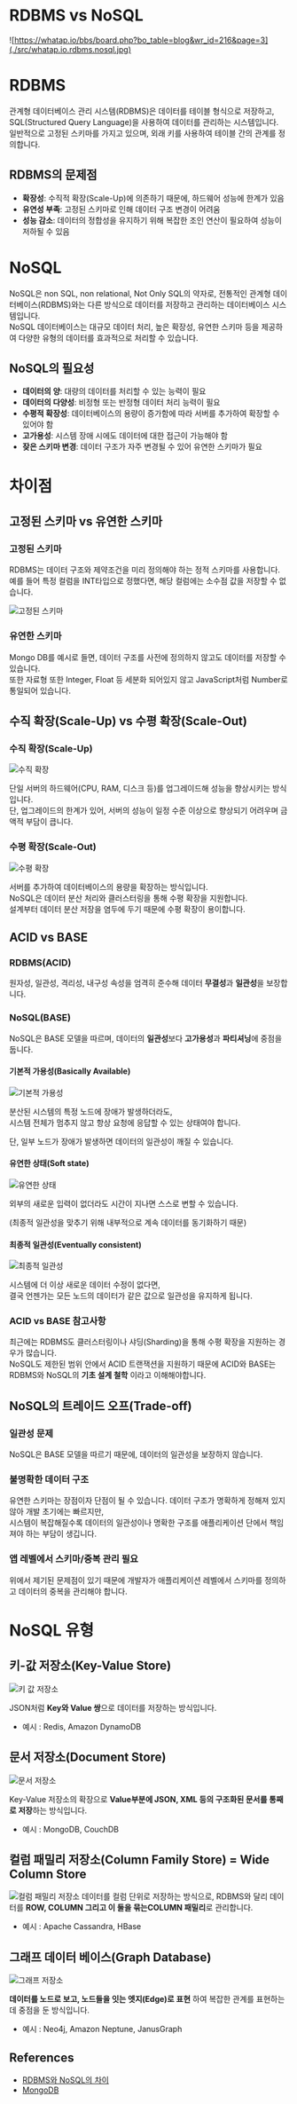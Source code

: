 # RDBMS vs NoSQL
![https://whatap.io/bbs/board.php?bo_table=blog&wr_id=216&page=3](./src/whatap.io.rdbms.nosql.jpg)

# RDBMS
관계형 데이터베이스 관리 시스템(RDBMS)은 데이터를 테이블 형식으로 저장하고, SQL(Structured Query Language)을 사용하여 데이터를 관리하는 시스템입니다. <br />
일반적으로 고정된 스키마를 가지고 있으며, 외래 키를 사용하여 테이블 간의 관계를 정의합니다.

## RDBMS의 문제점
- **확장성**: 수직적 확장(Scale-Up)에 의존하기 때문에, 하드웨어 성능에 한계가 있음
- **유연성 부족**: 고정된 스키마로 인해 데이터 구조 변경이 어려움
- **성능 감소**: 데이터의 정합성을 유지하기 위해 복잡한 조인 연산이 필요하여 성능이 저하될 수 있음

# NoSQL
NoSQL은 non SQL, non relational, Not Only SQL의 약자로, 전통적인 관계형 데이터베이스(RDBMS)와는 다른 방식으로 데이터를 저장하고 관리하는 데이터베이스 시스템입니다.<br />
NoSQL 데이터베이스는 대규모 데이터 처리, 높은 확장성, 유연한 스키마 등을 제공하여 다양한 유형의 데이터를 효과적으로 처리할 수 있습니다.

## NoSQL의 필요성
- **데이터의 양**: 대량의 데이터를 처리할 수 있는 능력이 필요
- **데이터의 다양성**: 비정형 또는 반정형 데이터 처리 능력이 필요
- **수평적 확장성**: 데이터베이스의 용량이 증가함에 따라 서버를 추가하여 확장할 수 있어야 함
- **고가용성**: 시스템 장애 시에도 데이터에 대한 접근이 가능해야 함
- **잦은 스키마 변경**: 데이터 구조가 자주 변경될 수 있어 유연한 스키마가 필요

# 차이점
## 고정된 스키마 vs 유연한 스키마
### 고정된 스키마
RDBMS는 데이터 구조와 제약조건을 미리 정의해야 하는 정적 스키마를 사용합니다.
예를 들어 특정 컬럼을 INT타입으로 정했다면, 해당 컬럼에는 소수점 값을 저장할 수 없습니다.

![고정된 스키마](./src/RDBMS_Type.png)

### 유연한 스키마
Mongo DB를 예시로 들면, 데이터 구조를 사전에 정의하지 않고도 데이터를 저장할 수 있습니다.<br />
또한 자료형 또한 Integer, Float 등 세분화 되어있지 않고 JavaScript처럼 Number로 통일되어 있습니다.

## 수직 확장(Scale-Up) vs 수평 확장(Scale-Out)
### 수직 확장(Scale-Up)
![수직 확장](./src/ScaleUp.png)


단일 서버의 하드웨어(CPU, RAM, 디스크 등)를 업그레이드해 성능을 향상시키는 방식입니다.<br />
단, 업그레이드의 한계가 있어, 서버의 성능이 일정 수준 이상으로 향상되기 어려우며 금액적 부담이 큽니다.<br />

### 수평 확장(Scale-Out)
![수평 확장](./src/ScaleOut.png)

서버를 추가하여 데이터베이스의 용량을 확장하는 방식입니다.<br />
NoSQL은 데이터 분산 처리와 클러스터링을 통해 수평 확장을 지원합니다.<br />
설계부터 데이터 분산 저장을 염두에 두기 때문에 수평 확장이 용이합니다.

## ACID vs BASE
### RDBMS(ACID)
원자성, 일관성, 격리성, 내구성 속성을 엄격히 준수해 데이터 **무결성**과 **일관성**을 보장합니다.

### NoSQL(BASE)
NoSQL은 BASE 모델을 따르며, 데이터의 **일관성**보다 **고가용성**과 **파티셔닝**에 중점을 둡니다.

#### 기본적 가용성(Basically Available)
![기본적 가용성](./src/BasicallyAvailable.png)

분산된 시스템의 특정 노드에 장애가 발생하더라도,<br /> 
시스템 전체가 멈추지 않고 항상 요청에 응답할 수 있는 상태여야 합니다.

단, 일부 노드가 장애가 발생하면 데이터의 일관성이 깨질 수 있습니다.

#### 유연한 상태(Soft state)
![유연한 상태](./src/SoftState.png)

외부의 새로운 입력이 없더라도 시간이 지나면 스스로 변할 수 있습니다.

(최종적 일관성을 맞추기 위해 내부적으로 계속 데이터를 동기화하기 때문)

#### 최종적 일관성(Eventually consistent)
![최종적 일관성](./src/EventuallyConsistency.png)

시스템에 더 이상 새로운 데이터 수정이 없다면,<br />
결국 언젠가는 모든 노드의 데이터가 같은 값으로 일관성을 유지하게 됩니다.

### ACID vs BASE 참고사항
최근에는 RDBMS도 클러스터링이나 샤딩(Sharding)을 통해 수평 확장을 지원하는 경우가 많습니다.<br />
NoSQL도 제한된 범위 안에서 ACID 트랜잭션을 지원하기 때문에 ACID와 BASE는 RDBMS와 NoSQL의 **기초 설계 철학** 이라고 이해해야합니다.

## NoSQL의 트레이드 오프(Trade-off)
### 일관성 문제
NoSQL은 BASE 모델을 따르기 때문에, 데이터의 일관성을 보장하지 않습니다.

### 불명확한 데이터 구조
유연한 스키마는 장점이자 단점이 될 수 있습니다. 데이터 구조가 명확하게 정해져 있지 않아 개발 초기에는 빠르지만, <br />
시스템이 복잡해질수록 데이터의 일관성이나 명확한 구조를 애플리케이션 단에서 책임져야 하는 부담이 생깁니다.

### 앱 레벨에서 스키마/중복 관리 필요
위에서 제기된 문제점이 있기 때문에 개발자가 애플리케이션 레벨에서 스키마를 정의하고 데이터의 중복을 관리해야 합니다.

# NoSQL 유형
## 키-값 저장소(Key-Value Store)
![키 값 저장소](./src/KeyValue.png)

JSON처럼 **Key와 Value 쌍**으로 데이터를 저장하는 방식입니다.
- 예시 : Redis, Amazon DynamoDB

## 문서 저장소(Document Store)
![문서 저장소](./src/Document.png)

Key-Value 저장소의 확장으로 **Value부분에 JSON, XML 등의 구조화된 문서를 통째로 저장**하는 방식입니다.
- 예시 : MongoDB, CouchDB

## 컬럼 패밀리 저장소(Column Family Store) = Wide Column Store
![컬럼 패밀리 저장소](./src/ColumnFamily.png)
데이터를 컬럼 단위로 저장하는 방식으로, RDBMS와 달리 데이터를 **ROW, COLUMN 그리고 이 둘을 묶는COLUMN 패밀리**로 관리합니다.
- 예시 : Apache Cassandra, HBase

## 그래프 데이터 베이스(Graph Database)
![그래프 저장소](./src/Graph.png)

**데이터를 노드로 보고, 노드들을 잇는 엣지(Edge)로 표현** 하여 복잡한 관계를 표현하는데 중점을 둔 방식입니다.
- 예시 : Neo4j, Amazon Neptune, JanusGraph

## References
- [RDBMS와 NoSQL의 차이](https://whatap.io/bbs/board.php?bo_table=blog&wr_id=216&page=3)
- [MongoDB](https://www.mongodb.com/ko-kr/resources/basics/databases/nosql-explained)
